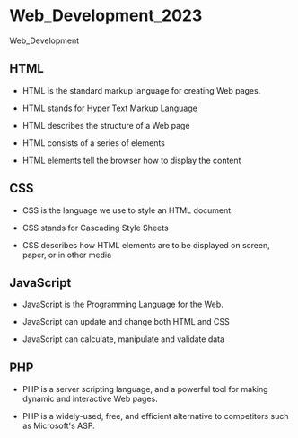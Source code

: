 # Web_Development_2023
Web_Development

## HTML
- HTML is the standard markup language for creating Web pages.

- HTML stands for Hyper Text Markup Language
- HTML describes the structure of a Web page
- HTML consists of a series of elements
- HTML elements tell the browser how to display the content


## CSS
- CSS is the language we use to style an HTML document.

- CSS stands for Cascading Style Sheets
- CSS describes how HTML elements are to be displayed on screen, paper, or in other media

## JavaScript

- JavaScript is the Programming Language for the Web.

- JavaScript can update and change both HTML and CSS
- JavaScript can calculate, manipulate and validate data

## PHP

- PHP is a server scripting language, and a powerful tool for making dynamic and interactive Web pages.

- PHP is a widely-used, free, and efficient alternative to competitors such as Microsoft's ASP.


